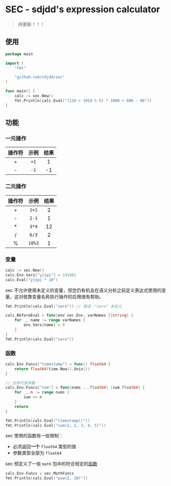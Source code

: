 # SEC - sdjdd's expression calculator

> 待更新！！！

## 使用

```go
package main

import (
	"fmt"

	"github.com/sdjdd/sec"
)

func main() {
	calc := sec.New()
	fmt.Println(calc.Eval("(110 + 1919 % 5) * 1000 + 600 - 86"))
}

```

## 功能

### 一元操作

操作符|示例|结果
:-:|:-:|:-:
+|`+1`|1
-|`-1`|-1

### 二元操作

操作符|示例|结果
:-:|:-:|:-:
+|`1+1`|2
-|`2-1`|1
*|`3*4`|12
/|`6/3`|2
%|`10%3`|1

### 变量

```go
calc := sec.New()
calc.Env.Vars["yjspi"] = 191981
calc.Eval("yjspi * 10")
```

sec 不允许使用未定义的变量，但您仍有机会在语义分析之前定义表达式使用的变量，这对依靠变量名称执行操作的应用很有帮助。

```go
fmt.Println(calc.Eval("zero")) // 错误："zero" 未定义

calc.BeforeEval = func(env sec.Env, varNames []string) {
    for _, name := range varNames {
        env.Vars[name] = 0
    }
}
fmt.Println(calc.Eval("zero"))
```

### 函数

```go
calc.Env.Funcs["timestamp"] = func() float64 {
    return float64(time.Now().Unix())
}

// 支持可变参数
calc.Env.Funcs["sum"] = func(nums ...float64) (sum float64) {
    for _, n := range nums {
        sum += n
    }
    return
}

fmt.Println(calc.Eval("timestamp()"))
fmt.Println(calc.Eval("sum(1, 2, 3, 4, 5)"))
```

sec 使用的函数有一些限制：

- 必须返回**一个** `float64` 类型的值
- 参数类型全部为 `float64`

sec 预定义了一些 `math` 包中的符合规定的[函数](battery.go)

```go
calc.Env.Funcs = sec.MathFuncs
fmt.Println(calc.Eval("pow(2, 10)"))
```
